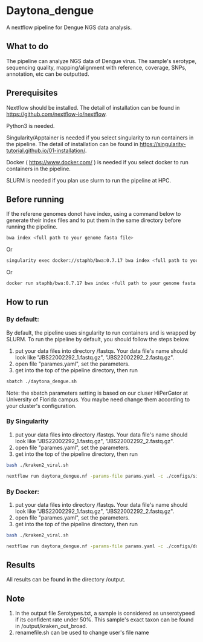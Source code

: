 # Daytona_dengue
A nextflow pipeline for Dengue NGS data analysis. 

## What to do
The pipeline can analyze NGS data of Dengue virus. The sample's serotype, sequencing quality, mapping/alignment with reference, coverage, SNPs, annotation, etc can be outputted.  

## Prerequisites
Nextflow should be installed. The detail of installation can be found in https://github.com/nextflow-io/nextflow.

Python3 is needed.

Singularity/Apptainer is needed if you select singularity to run containers in the pipeline. The detail of installation can be found in https://singularity-tutorial.github.io/01-installation/.

Docker ( https://www.docker.com/ ) is needed if you select docker to run containers in the pipeline.

SLURM is needed if you plan use slurm to run the pipeline at HPC. 

## Before running
If the referene genomes donot have index, using a command below to generate their index files and to put them in the same directory before running the pipeline.
```bash
bwa index <full path to your genome fasta file> 
```
Or
```bash
singularity exec docker://staphb/bwa:0.7.17 bwa index <full path to your genome fasta file> 
```
Or
```bash
docker run staphb/bwa:0.7.17 bwa index <full path to your genome fasta file> 
```         
## How to run
### By default: 
By default, the pipeline uses singularity to run containers and is wrapped by SLURM. To run the pipeline by default, you should follow the steps below.
1. put your data files into directory /fastqs. Your data file's name should look like "JBS22002292_1.fastq.gz", "JBS22002292_2.fastq.gz".
2. open file "parames.yaml", set the parameters. 
3. get into the top of the pipeline directory, then run 
```bash
sbatch ./daytona_dengue.sh
```
Note: the sbatch parameters setting is based on our cluser HiPerGator at University of Florida campus. You maybe need change them according to your cluster's configuration.
### By Singularity
1. put your data files into directory /fastqs. Your data file's name should look like "JBS22002292_1.fastq.gz", "JBS22002292_2.fastq.gz".
2. open file "parames.yaml", set the parameters. 
3. get into the top of the pipeline directory, then run 
```bash
bash ./kraken2_viral.sh
``` 
```bash
nextflow run daytona_dengue.nf -params-file params.yaml -c ./configs/singularity.config
``` 
### By Docker: 
1. put your data files into directory /fastqs. Your data file's name should look like "JBS22002292_1.fastq.gz", "JBS22002292_2.fastq.gz".
2. open file "parames.yaml", set the parameters. 
3. get into the top of the pipeline directory, then run 
```bash
bash ./kraken2_viral.sh
```
```bash
nextflow run daytona_dengue.nf -params-file params.yaml -c ./configs/docker.config
```
## Results
All results can be found in the directory /output.

## Note
1. In the output file Serotypes.txt, a sample is considered as unserotypeed if its confident rate under 50%. This sample's exact taxon can be found in /output/kraken_out_broad.
2. renamefile.sh can be used to change user's file name
